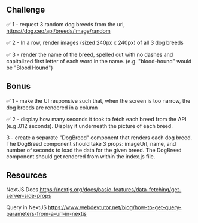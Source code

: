 
## Challenge

:white_check_mark: 1 - request 3 random dog breeds from the url, https://dog.ceo/api/breeds/image/random

:white_check_mark: 2 - In a row, render images (sized 240px x 240px) of all 3 dog breeds

:white_check_mark: 3 - render the name of the breed, spelled out with no dashes and capitalized first letter of each word in the name. (e.g. "blood-hound" would be "Blood Hound")

## Bonus

:white_check_mark: 1 - make the UI responsive such that, when the screen is too narrow, the dog breeds are rendered in a column

:white_check_mark: 2 - display how many seconds it took to fetch each breed from the API (e.g .012 seconds).  Display it underneath the picture of each breed.

3 - create a separate "DogBreed" component that renders each dog breed.  The DogBreed component should take 3 props: imageUrl, name, and number of seconds to load the data for the given breed. The DogBreed component should get rendered from within the index.js file.

## Resources

NextJS Docs
https://nextjs.org/docs/basic-features/data-fetching/get-server-side-props

Query in NextJS
https://www.webdevtutor.net/blog/how-to-get-query-parameters-from-a-url-in-nextjs
